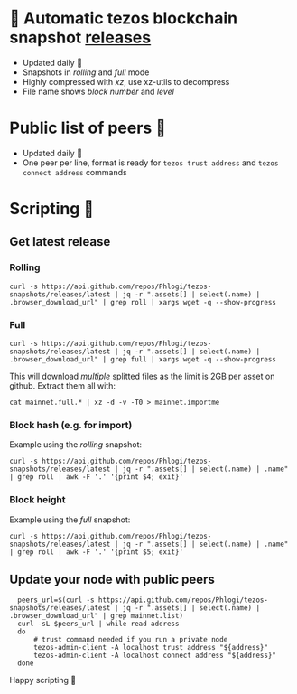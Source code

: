 # :tada: Automatic tezos blockchain snapshot [releases](https://github.com/Phlogi/tezos-snapshots/releases)
- Updated daily :repeat:
- Snapshots in *rolling* and *full* mode 
- Highly compressed with *xz*, use xz-utils to decompress
- File name shows *block number* and *level*

# Public list of peers :handshake:
- Updated daily :repeat:
- One peer per line, format is ready for `tezos trust address` and `tezos connect address` commands

# Scripting :page_with_curl:
## Get latest release
### Rolling
`curl -s https://api.github.com/repos/Phlogi/tezos-snapshots/releases/latest | jq -r ".assets[] | select(.name) | .browser_download_url" | grep roll | xargs wget -q --show-progress`
### Full 
`curl -s https://api.github.com/repos/Phlogi/tezos-snapshots/releases/latest | jq -r ".assets[] | select(.name) | .browser_download_url" | grep full | xargs wget -q --show-progress`

This will download *multiple* splitted files as the limit is 2GB per asset on github. 
Extract them all with: 

`cat mainnet.full.* | xz -d -v -T0 > mainnet.importme`

### Block hash (e.g. for import)
Example using the *rolling* snapshot:

`curl -s https://api.github.com/repos/Phlogi/tezos-snapshots/releases/latest | jq -r ".assets[] | select(.name) | .name" | grep roll | awk -F '.' '{print $4; exit}'`

### Block height 
Example using the *full* snapshot:

`curl -s https://api.github.com/repos/Phlogi/tezos-snapshots/releases/latest | jq -r ".assets[] | select(.name) | .name" | grep roll | awk -F '.' '{print $5; exit}'`

## Update your node with public peers
```
  peers_url=$(curl -s https://api.github.com/repos/Phlogi/tezos-snapshots/releases/latest | jq -r ".assets[] | select(.name) | .browser_download_url" | grep mainnet.list)
  curl -sL $peers_url | while read address
  do
      # trust command needed if you run a private node
      tezos-admin-client -A localhost trust address "${address}"
      tezos-admin-client -A localhost connect address "${address}"
  done
  ```

Happy scripting :muscle:
